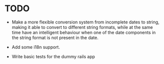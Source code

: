 # TODO

  * Make a more flexible conversion system from incomplete dates to string, making it able to convert to different  string formats, while at the same time have an intelligent behaviour when one of the date components in the string  format is not present in the date.

  * Add some i18n support.

  * Write basic tests for the dummy rails app
